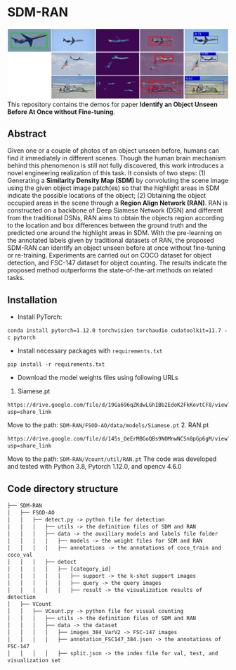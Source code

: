 # SDM-RAN
![Examples](assets/examples.png)
This repository contains the demos for paper **Identify an Object Unseen Before At Once without Fine-tuning**.
## Abstract
Given one or a couple of photos of an object unseen before, humans can find it immediately in different scenes. Though the human brain mechanism behind this phenomenon is still not fully discovered, this work introduces a novel engineering realization of this task. It consists of two steps: (1) Generating a **Similarity Density Map (SDM)** by convoluting the scene image using the given object image patch(es) so that the highlight areas in SDM indicate the possible locations of the object; (2) Obtaining the object occupied areas in the scene through a **Region Align Network (RAN)**. RAN is constructed on a backbone of Deep Siamese Network (DSN) and different from the traditional DSNs, RAN aims to obtain the objects region according to the location and box differences between the ground truth and the predicted one around the highlight areas in SDM. With the pre-learning on the annotated labels given by traditional datasets of RAN, the proposed SDM-RAN can identify an object unseen before at once without fine-tuning or re-training. Experiments are carried out on COCO dataset for object detection, and FSC-147 dataset for object counting. The results indicate the proposed method outperforms the state-of-the-art methods on related tasks.
## Installation
+ Install PyTorch:
```
conda install pytorch=1.12.0 torchvision torchaudio cudatoolkit=11.7 -c pytorch
```
+ Install necessary packages with `requirements.txt`
```
pip install -r requirements.txt
```
+ Download the model weights files using following URLs
1. Siamese.pt
```
https://drive.google.com/file/d/19Ga696qZKdwLGhIBb2EdoK2FkKovtCF8/view?usp=share_link
```
Move to the path: `SDM-RAN/FSOD-AO/data/models/Siamese.pt`
2. RAN.pt
```
https://drive.google.com/file/d/145s_OeErMBGoQBs9NOMnwNCSn8pGp6gM/view?usp=share_link
```
Move to the path: `SDM-RAN/Vcount/util/RAN.pt`
The code was developed and tested with Python 3.8, Pytorch 1.12.0, and opencv 4.6.0
## Code directory structure
```
├── SDM-RAN
│   ├── FSOD-AO
│   │   ├── detect.py -> python file for detection									
│   │   │   ├── utils -> the definition files of SDM and RAN
│   │   │   ├── data -> the auxiliary models and labels file folder
│   │   │   │   ├── models -> the weight files for SDM and RAN
│   │   │   │   ├── annotations -> the annotations of coco_train and coco_val
│   │   │   ├── detect
│   │   │   │   ├── [category_id]
│   │   │   │   │   ├── support -> the k-shot support images
│   │   │   │   │   ├── query -> the query images
│   │   │   │   │   ├── result -> the visualization results of detection
│   ├── VCount
│   │   ├── VCount.py -> python file for visual counting
│   │   │   ├── utils -> the definition files of SDM and RAN
│   │   │   ├── data -> the dataset
│   │   │   │   ├── images_384_VarV2 -> FSC-147 images
│   │   │   │   ├── annotation_FSC147_384.json -> the annotations of FSC-147
│   │   │   │   ├── split.json -> the index file for val, test, and visualization set
```
